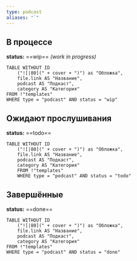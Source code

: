 ```yaml
---
type: podcast
aliases: "`"
---
```


## В процессе
**status:** ==wip== *(work in progress)*
```dataview
TABLE WITHOUT ID
	("![|80](" + cover + ")") as "Обложка",
	file.link AS "Название",
	podcast AS "Подкаст",
	category AS "Категория"
FROM !"templates"
WHERE type = "podcast" AND status = "wip"
```
## Ожидают прослушивания
**status:** ==todo==
```dataview
TABLE WITHOUT ID
	("![|80](" + cover + ")") as "Обложка",
	file.link AS "Название",
	podcast AS "Подкаст",
	category AS "Категория"
	FROM !"templates"
	WHERE type = "podcast" AND status = "todo"
```
## Завершённые
**status:** ==done==
```dataview
TABLE WITHOUT ID
	("![|80](" + cover + ")") as "Обложка",
	file.link AS "Название",
	podcast AS "Подкаст",
	category AS "Категория"
FROM !"templates"
WHERE type = "podcast" AND status = "done"
```
